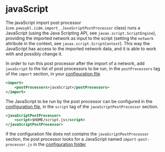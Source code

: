 # javaScript
The javaScript import post processor (`com.powsybl.iidm.import_.JavaScriptPostProcessor` class) runs a JavaScript (using the Java Scripting API, see `javax.script.ScriptEngine`), providing the imported network as input to the script (setting the `network` attribute in the context, see `javax.script.ScriptContext`). This way the JavaScript has access to the imported network data, and it is able to work with and possibly change it.  
  
  
In order to run this post processor after the import of a network, add `javaScript` to the list of post processors to be run, in the `postProcessors` tag of the `import` section, in your [configuration file](../configuration/configuration.md)  

```xml
<import>
    <postProcessors>javaScript</postProcessors>
</import>
```

The JavaScript to be run by the post processor can be configured in the [configuration file](../configuration/configuration.md), in the `script` tag of the `javaScriptPostProcessor` section.

```xml
<javaScriptPostProcessor>
    <script>$HOME/script.js</script>
</javaScriptPostProcessor>   
```

if the configuration file does not contains the `javaScriptPostProcessor` section, the post processor looks for a JavaScript named `import-post-processor.js` in the [configuration folder](../configuration/configuration.md) 